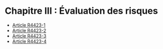 # Chapitre III : Évaluation des risques

* [Article R4423-1](./LEGIARTI000018530498.md)
* [Article R4423-2](./LEGIARTI000018530496.md)
* [Article R4423-3](./LEGIARTI000018530494.md)
* [Article R4423-4](./LEGIARTI000018530492.md)
